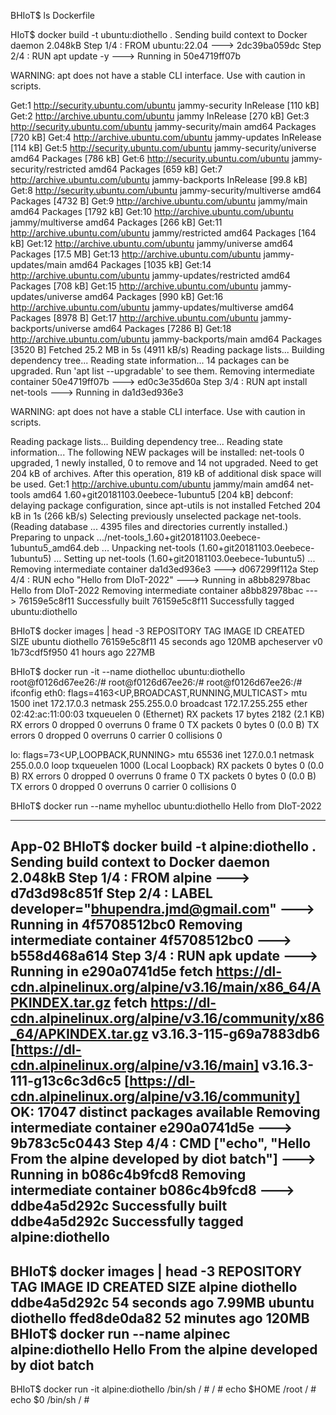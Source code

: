 BHIoT$ ls
Dockerfile

HIoT$ docker build -t ubuntu:diothello .
Sending build context to Docker daemon  2.048kB
Step 1/4 : FROM ubuntu:22.04
 ---> 2dc39ba059dc
Step 2/4 : RUN apt update -y
 ---> Running in 50e4719ff07b

WARNING: apt does not have a stable CLI interface. Use with caution in scripts.

Get:1 http://security.ubuntu.com/ubuntu jammy-security InRelease [110 kB]
Get:2 http://archive.ubuntu.com/ubuntu jammy InRelease [270 kB]
Get:3 http://security.ubuntu.com/ubuntu jammy-security/main amd64 Packages [720 kB]
Get:4 http://archive.ubuntu.com/ubuntu jammy-updates InRelease [114 kB]
Get:5 http://security.ubuntu.com/ubuntu jammy-security/universe amd64 Packages [786 kB]
Get:6 http://security.ubuntu.com/ubuntu jammy-security/restricted amd64 Packages [659 kB]
Get:7 http://archive.ubuntu.com/ubuntu jammy-backports InRelease [99.8 kB]
Get:8 http://security.ubuntu.com/ubuntu jammy-security/multiverse amd64 Packages [4732 B]
Get:9 http://archive.ubuntu.com/ubuntu jammy/main amd64 Packages [1792 kB]
Get:10 http://archive.ubuntu.com/ubuntu jammy/multiverse amd64 Packages [266 kB]
Get:11 http://archive.ubuntu.com/ubuntu jammy/restricted amd64 Packages [164 kB]
Get:12 http://archive.ubuntu.com/ubuntu jammy/universe amd64 Packages [17.5 MB]
Get:13 http://archive.ubuntu.com/ubuntu jammy-updates/main amd64 Packages [1035 kB]
Get:14 http://archive.ubuntu.com/ubuntu jammy-updates/restricted amd64 Packages [708 kB]
Get:15 http://archive.ubuntu.com/ubuntu jammy-updates/universe amd64 Packages [990 kB]
Get:16 http://archive.ubuntu.com/ubuntu jammy-updates/multiverse amd64 Packages [8978 B]
Get:17 http://archive.ubuntu.com/ubuntu jammy-backports/universe amd64 Packages [7286 B]
Get:18 http://archive.ubuntu.com/ubuntu jammy-backports/main amd64 Packages [3520 B]
Fetched 25.2 MB in 5s (4911 kB/s)
Reading package lists...
Building dependency tree...
Reading state information...
14 packages can be upgraded. Run 'apt list --upgradable' to see them.
Removing intermediate container 50e4719ff07b
 ---> ed0c3e35d60a
Step 3/4 : RUN apt install net-tools
 ---> Running in da1d3ed936e3

WARNING: apt does not have a stable CLI interface. Use with caution in scripts.

Reading package lists...
Building dependency tree...
Reading state information...
The following NEW packages will be installed:
  net-tools
0 upgraded, 1 newly installed, 0 to remove and 14 not upgraded.
Need to get 204 kB of archives.
After this operation, 819 kB of additional disk space will be used.
Get:1 http://archive.ubuntu.com/ubuntu jammy/main amd64 net-tools amd64 1.60+git20181103.0eebece-1ubuntu5 [204 kB]
debconf: delaying package configuration, since apt-utils is not installed
Fetched 204 kB in 1s (266 kB/s)
Selecting previously unselected package net-tools.
(Reading database ... 4395 files and directories currently installed.)
Preparing to unpack .../net-tools_1.60+git20181103.0eebece-1ubuntu5_amd64.deb ...
Unpacking net-tools (1.60+git20181103.0eebece-1ubuntu5) ...
Setting up net-tools (1.60+git20181103.0eebece-1ubuntu5) ...
Removing intermediate container da1d3ed936e3
 ---> d067299f112a
Step 4/4 : RUN echo "Hello from DIoT-2022"
 ---> Running in a8bb82978bac
Hello from DIoT-2022
Removing intermediate container a8bb82978bac
 ---> 76159e5c8f11
Successfully built 76159e5c8f11
Successfully tagged ubuntu:diothello

BHIoT$ docker images | head -3
REPOSITORY                TAG              IMAGE ID       CREATED          SIZE
ubuntu                    diothello        76159e5c8f11   45 seconds ago   120MB
apcheserver               v0               1b73cdf5f950   41 hours ago     227MB

BHIoT$ docker run -it --name diothelloc ubuntu:diothello
root@f0126d67ee26:/# 
root@f0126d67ee26:/# 
root@f0126d67ee26:/# ifconfig
eth0: flags=4163<UP,BROADCAST,RUNNING,MULTICAST>  mtu 1500
        inet 172.17.0.3  netmask 255.255.0.0  broadcast 172.17.255.255
        ether 02:42:ac:11:00:03  txqueuelen 0  (Ethernet)
        RX packets 17  bytes 2182 (2.1 KB)
        RX errors 0  dropped 0  overruns 0  frame 0
        TX packets 0  bytes 0 (0.0 B)
        TX errors 0  dropped 0 overruns 0  carrier 0  collisions 0

lo: flags=73<UP,LOOPBACK,RUNNING>  mtu 65536
        inet 127.0.0.1  netmask 255.0.0.0
        loop  txqueuelen 1000  (Local Loopback)
        RX packets 0  bytes 0 (0.0 B)
        RX errors 0  dropped 0  overruns 0  frame 0
        TX packets 0  bytes 0 (0.0 B)
        TX errors 0  dropped 0 overruns 0  carrier 0  collisions 0

BHIoT$ docker run --name myhelloc ubuntu:diothello 
Hello from DIoT-2022

---------------------------------------------------------------------------
App-02
BHIoT$ docker build -t alpine:diothello .
Sending build context to Docker daemon  2.048kB
Step 1/4 : FROM alpine
 ---> d7d3d98c851f
Step 2/4 : LABEL developer="bhupendra.jmd@gmail.com"
 ---> Running in 4f5708512bc0
Removing intermediate container 4f5708512bc0
 ---> b558d468a614
Step 3/4 : RUN apk update
 ---> Running in e290a0741d5e
fetch https://dl-cdn.alpinelinux.org/alpine/v3.16/main/x86_64/APKINDEX.tar.gz
fetch https://dl-cdn.alpinelinux.org/alpine/v3.16/community/x86_64/APKINDEX.tar.gz
v3.16.3-115-g69a7883db6 [https://dl-cdn.alpinelinux.org/alpine/v3.16/main]
v3.16.3-111-g13c6c3d6c5 [https://dl-cdn.alpinelinux.org/alpine/v3.16/community]
OK: 17047 distinct packages available
Removing intermediate container e290a0741d5e
 ---> 9b783c5c0443
Step 4/4 : CMD ["echo", "Hello From the alpine developed by diot batch"]
 ---> Running in b086c4b9fcd8
Removing intermediate container b086c4b9fcd8
 ---> ddbe4a5d292c
Successfully built ddbe4a5d292c
Successfully tagged alpine:diothello
---------------------------------------------------------------------------------
BHIoT$ docker images | head -3
REPOSITORY                TAG              IMAGE ID       CREATED          SIZE
alpine                    diothello        ddbe4a5d292c   54 seconds ago   7.99MB
ubuntu                    diothello        ffed8de0da82   52 minutes ago   120MB
BHIoT$ docker run --name alpinec alpine:diothello 
Hello From the alpine developed by diot batch
---------------------------------------------------
BHIoT$ docker run -it alpine:diothello /bin/sh
/ # 
/ # echo $HOME
/root
/ # echo $0
/bin/sh
/ # 
